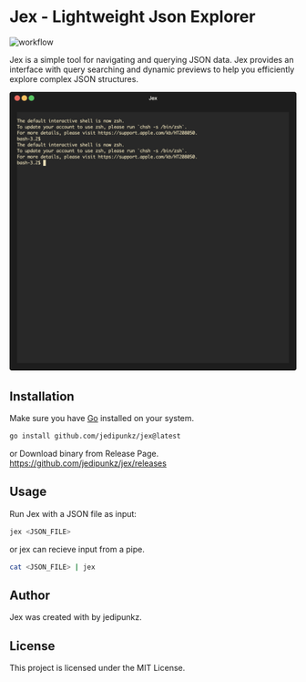 # Jex - Lightweight Json Explorer

![workflow](https://github.com/jedipunkz/jex/actions/workflows/ci.yml/badge.svg)

Jex is a simple tool for navigating and querying JSON data. Jex provides an interface with query searching and dynamic previews to help you efficiently explore complex JSON structures.

<img src="https://raw.githubusercontent.com/jedipunkz/jex/main/static/pix/jex.gif">


## Installation

Make sure you have [Go](https://golang.org/) installed on your system.

```bash
go install github.com/jedipunkz/jex@latest
```

or Download binary from Release Page.
https://github.com/jedipunkz/jex/releases

## Usage

Run Jex with a JSON file as input:

```bash
jex <JSON_FILE>
```

or jex can recieve input from a pipe.

```bash
cat <JSON_FILE> | jex
```

## Author
Jex was created with by jedipunkz.

## License
This project is licensed under the MIT License.
